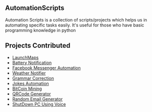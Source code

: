 <h2>AutomationScripts</h2>

Automation Scripts is a collection of scripts/projects which helps us in automating specific tasks easily. It's useful for those who have basic programming knowledge in python

<h2>Projects Contributed</h2>

- [LaunchMaps](https://github.com/prathimacode-hub/Awesome_Python_Scripts/tree/main/AutomationScripts/LaunchMaps)
- [Battery Notification](https://github.com/prathimacode-hub/Awesome_Python_Scripts/tree/main/AutomationScripts/Battery%20Notification)
- [Facebook Messenger Automation](https://github.com/prathimacode-hub/Awesome_Python_Scripts/tree/main/AutomationScripts/Facebook%20Messenger%20Automation)
- [Weather Notifier](https://github.com/Komal-99/Awesome_Python_Scripts/tree/weather/AutomationScripts/Weather%20Notifier)
- [Grammar Correction](https://github.com/prathimacode-hub/Awesome_Python_Scripts/tree/main/AutomationScripts/Grammar%20Correction)
- [Jokes Automation](https://github.com/prathimacode-hub/Awesome_Python_Scripts/tree/main/AutomationScripts/Jokes%20Automation)
- [BitCoin Mining](https://github.com/prathimacode-hub/Awesome_Python_Scripts/tree/main/AutomationScripts/BitCoin%20Mining)
- [QRCode Generator](https://github.com/prathimacode-hub/Awesome_Python_Scripts/tree/main/AutomationScripts/Qrcode%20Generator)
- [Random Email Generator](https://github.com/prathimacode-hub/Awesome_Python_Scripts/tree/main/AutomationScripts/Random%20Email%20Generator)
- [ShutDown PC Using Voice](https://github.com/prathimacode-hub/Awesome_Python_Scripts/tree/main/AutomationScripts/Shut%20Down%20PC)
